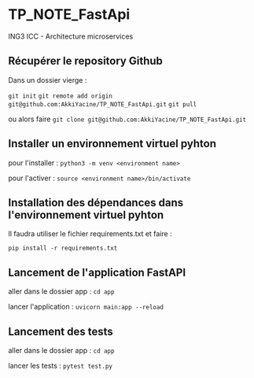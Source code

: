 # TP_NOTE_FastApi
ING3 ICC - Architecture microservices 

## Récupérer le repository Github

Dans un dossier vierge :

```git init```
```git remote add origin git@github.com:AkkiYacine/TP_NOTE_FastApi.git```
```git pull```

ou alors faire ```git clone git@github.com:AkkiYacine/TP_NOTE_FastApi.git```

## Installer un environnement virtuel pyhton

pour l'installer : ```python3 -m venv <environment name>```

pour l'activer : ```source <environment name>/bin/activate```

## Installation des dépendances dans l'environnement virtuel pyhton

Il faudra utiliser le fichier requirements.txt et faire :

```pip install -r requirements.txt```

## Lancement de l'application FastAPI

aller dans le dossier app : ```cd app```

lancer l'application : ```uvicorn main:app --reload```

## Lancement des tests

aller dans le dossier app : ```cd app```

lancer les tests : ```pytest test.py```





